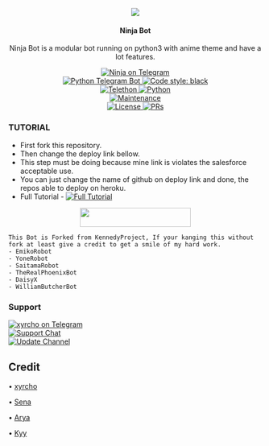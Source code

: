 <p align="center">
  <img src="https://telegra.ph/file/cac118c837fbe9974024f.jpg">
</p>

<h4><p align="center"> Ninja Bot </p></h4>

<p align="center">Ninja Bot is a modular bot running on python3 with anime theme and have a lot features.</p>

<p align="center">
<a href="http://t.me/ninjaxrbot"> <img src="https://img.shields.io/badge/Ninja-Bot-blue?&logo=telegram" alt="Ninja on Telegram" /> </a><br>
<a href="https://python-telegram-bot.org"> <img src="https://img.shields.io/badge/PTB-13.10-white?&style=flat-round&logo=github" alt="Python Telegram Bot" /> </a>
<a href="https://github.com/psf/black"><img alt="Code style: black" src="https://img.shields.io/badge/code%20style-black-000000.svg"></a><br>
<a href="https://docs.telethon.dev"> <img src="https://img.shields.io/badge/Telethon-1.24.0-red?&style=flat-round&logo=github" alt="Telethon" /> </a>
<a href="https://docs.python.org"> <img src="https://img.shields.io/badge/Python-3.10.1-purple?&style=flat-round&logo=python" alt="Python" /> </a><br>
<a href="https://github.com/xyrcho/ninjabot/"> <img src="https://img.shields.io/badge/Maintained-Yash-yellow.svg" alt="Maintenance" /> </a><br>
<a href="https://github.com/kennedy-ex/EmikoRobot/blob/main/LICENSE"> <img src="https://img.shields.io/badge/License-GPLv3-blue.svg" alt="License" /> </a>
<a href="https://makeapullrequest.com"> <img src="https://img.shields.io/badge/PRs-Welcome-blue.svg?style=flat-round" alt="PRs" /> </a>
</p>

### TUTORIAL

- First fork this repository.
- Then change the deploy link bellow.
- This step must be doing because mine link is violates the salesforce acceptable use.
- You can just change the name of github on deploy link and done, the repos able to deploy on heroku.
- Full Tutorial - [![Full Tutorial](https://img.shields.io/badge/Watch%20Now-blue)](https://youtu.be/GMaYMYhf_Vk)

<p align="center"><a href="https://heroku.com/deploy?template=https://github.com/xyrcho/ninjabot"> <img src="https://img.shields.io/badge/Deploy%20To%20Heroku-blue?style=for-the-badge&logo=heroku" width="220" height="38.45"/></a></p>

```
This Bot is Forked from KennedyProject, If your kanging this without fork at least give a credit to get a smile of my hard work. 
- EmikoRobot
- YoneRobot
- SaitamaRobot 
- TheRealPhoenixBot
- DaisyX 
- WilliamButcherBot
```

### Support
<p>
<a href="https://t.me/rixyrcho"> <img src="https://img.shields.io/badge/Dev-xyrcho-blue?&logo=telegram" alt="xyrcho on Telegram" /> </a><br>
<a href="https://t.me/xsupprt"> <img src="https://img.shields.io/badge/Support-Chat-blue?&logo=telegram" alt="Support Chat" /> </a><br>
<a href="https://t.me/xprjct"> <img src="https://img.shields.io/badge/Update-Channel-blue?&logo=telegram" alt="Update Channel" /> </a><br>
</p>

## Credit 

• [xyrcho](https://github.com/xyrcho)

• [Sena](https://github.com/kennedy-ex)

• [Arya](https://github.com/Aryazakaria01)

• [Kyy](https://github.com/zxcskyy)
